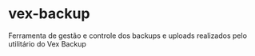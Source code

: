 # vex-backup
Ferramenta de gestão e controle dos backups e uploads realizados pelo utilitário do Vex Backup

